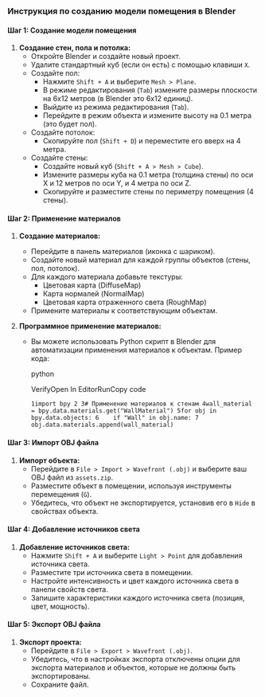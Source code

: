 ### Инструкция по созданию модели помещения в Blender

#### Шаг 1: Создание модели помещения

1. **Создание стен, пола и потолка:**
    - Откройте Blender и создайте новый проект.
    - Удалите стандартный куб (если он есть) с помощью клавиши `X`.
    - Создайте пол:
        - Нажмите `Shift + A` и выберите `Mesh > Plane`.
        - В режиме редактирования (`Tab`) измените размеры плоскости на 6x12 метров (в Blender это 6x12 единиц).
        - Выйдите из режима редактирования (`Tab`).
        - Перейдите в режим объекта и измените высоту на 0.1 метра (это будет пол).
    - Создайте потолок:
        - Скопируйте пол (`Shift + D`) и переместите его вверх на 4 метра.
    - Создайте стены:
        - Создайте новый куб (`Shift + A > Mesh > Cube`).
        - Измените размеры куба на 0.1 метра (толщина стены) по оси X и 12 метров по оси Y, и 4 метра по оси Z.
        - Скопируйте и разместите стены по периметру помещения (4 стены).

#### Шаг 2: Применение материалов

1. **Создание материалов:**
    
    - Перейдите в панель материалов (иконка с шариком).
    - Создайте новый материал для каждой группы объектов (стены, пол, потолок).
    - Для каждого материала добавьте текстуры:
        - Цветовая карта (DiffuseMap)
        - Карта нормалей (NormalMap)
        - Цветовая карта отраженного света (RoughMap)
    - Примените материалы к соответствующим объектам.
2. **Программное применение материалов:**
    
    - Вы можете использовать Python скрипт в Blender для автоматизации применения материалов к объектам. Пример кода:
        
        python
        
        VerifyOpen In EditorRunCopy code
        
        `1import bpy 2 3# Применение материалов к стенам 4wall_material = bpy.data.materials.get("WallMaterial") 5for obj in bpy.data.objects: 6    if "Wall" in obj.name: 7        obj.data.materials.append(wall_material)`
        

#### Шаг 3: Импорт OBJ файла

1. **Импорт объекта:**
    - Перейдите в `File > Import > Wavefront (.obj)` и выберите ваш OBJ файл из `assets.zip`.
    - Разместите объект в помещении, используя инструменты перемещения (`G`).
    - Убедитесь, что объект не экспортируется, установив его в `Hide` в свойствах объекта.

#### Шаг 4: Добавление источников света

1. **Добавление источников света:**
    - Нажмите `Shift + A` и выберите `Light > Point` для добавления источника света.
    - Разместите три источника света в помещении.
    - Настройте интенсивность и цвет каждого источника света в панели свойств света.
    - Запишите характеристики каждого источника света (позиция, цвет, мощность).

#### Шаг 5: Экспорт OBJ файла

1. **Экспорт проекта:**
    - Перейдите в `File > Export > Wavefront (.obj)`.
    - Убедитесь, что в настройках экспорта отключены опции для экспорта материалов и объектов, которые не должны быть экспортированы.
    - Сохраните файл.